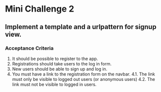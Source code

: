 # Mini Challenge 2

## Implement a template and a urlpattern for signup view.

### Acceptance Criteria
1. It should be possible to register to the app.
2. Registrations should take users to the log in form.
3. New users should be able to sign up and log in.
4. You must have a link to the registration form on the navbar.
4.1. The link must only be visible to logged out users (or anonymous users)
4.2. The link must not be visible to logged in users.